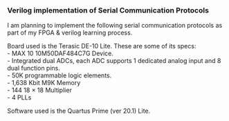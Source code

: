 ### Verilog implementation of Serial Communication Protocols 

I am planning to implement the following serial communication protocols as part of my FPGA & verilog learning process.  

Board used is the Terasic DE-10 Lite. These are some of its specs:  
    - MAX 10 10M50DAF484C7G Device.  
    - Integrated dual ADCs, each ADC supports 1 dedicated analog input and 8 dual function pins.  
    - 50K programmable logic elements.  
    - 1,638 Kbit M9K Memory  
    - 144 18 × 18 Multiplier  
    - 4 PLLs  
  
Software used is the Quartus Prime (ver 20.1) Lite.  
